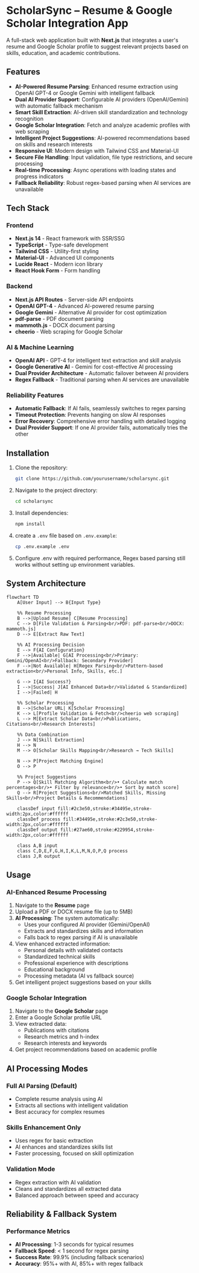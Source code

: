 # ScholarSync – Resume & Google Scholar Integration App

A full-stack web application built with **Next.js** that integrates a user's resume and Google Scholar profile to suggest relevant projects based on skills, education, and academic contributions.

## Features

- **AI-Powered Resume Parsing**: Enhanced resume extraction using OpenAI GPT-4 or Google Gemini with intelligent fallback
- **Dual AI Provider Support**: Configurable AI providers (OpenAI/Gemini) with automatic fallback mechanism
- **Smart Skill Extraction**: AI-driven skill standardization and technology recognition
- **Google Scholar Integration**: Fetch and analyze academic profiles with web scraping
- **Intelligent Project Suggestions**: AI-powered recommendations based on skills and research interests
- **Responsive UI**: Modern design with Tailwind CSS and Material-UI
- **Secure File Handling**: Input validation, file type restrictions, and secure processing
- **Real-time Processing**: Async operations with loading states and progress indicators
- **Fallback Reliability**: Robust regex-based parsing when AI services are unavailable

## Tech Stack

### Frontend
- **Next.js 14** - React framework with SSR/SSG
- **TypeScript** - Type-safe development
- **Tailwind CSS** - Utility-first styling
- **Material-UI** - Advanced UI components
- **Lucide React** - Modern icon library
- **React Hook Form** - Form handling

### Backend
- **Next.js API Routes** - Server-side API endpoints
- **OpenAI GPT-4** - Advanced AI-powered resume parsing
- **Google Gemini** - Alternative AI provider for cost optimization
- **pdf-parse** - PDF document parsing
- **mammoth.js** - DOCX document parsing
- **cheerio** - Web scraping for Google Scholar

### AI & Machine Learning
- **OpenAI API** - GPT-4 for intelligent text extraction and skill analysis
- **Google Generative AI** - Gemini for cost-effective AI processing
- **Dual Provider Architecture** - Automatic failover between AI providers
- **Regex Fallback** - Traditional parsing when AI services are unavailable

### Reliability Features
- **Automatic Fallback**: If AI fails, seamlessly switches to regex parsing
- **Timeout Protection**: Prevents hanging on slow AI responses
- **Error Recovery**: Comprehensive error handling with detailed logging
- **Dual Provider Support**: If one AI provider fails, automatically tries the other

## Installation
1. Clone the repository:
   ```bash
   git clone https://github.com/yourusername/scholarsync.git
   ```
2. Navigate to the project directory:
   ```bash
   cd scholarsync
   ```
3. Install dependencies:
   ```bash
   npm install
   ```
4. create a `.env` file based on `.env.example`:
   ```bash
   cp .env.example .env
   ```
5. Configure .env with required performance, Regex based parsing still works without setting up environment variables.

## System Architecture

```mermaid
flowchart TD
    A[User Input] --> B{Input Type}
    
    %% Resume Processing
    B -->|Upload Resume| C[Resume Processing]
    C --> D[File Validation & Parsing<br/>PDF: pdf-parse<br/>DOCX: mammoth.js]
    D --> E[Extract Raw Text]
    
    %% AI Processing Decision
    E --> F{AI Configuration}
    F -->|Available| G[AI Processing<br/>Primary: Gemini/OpenAI<br/>Fallback: Secondary Provider]
    F -->|Not Available| H[Regex Parsing<br/>Pattern-based extraction<br/>Personal Info, Skills, etc.]
    
    G --> I{AI Success?}
    I -->|Success| J[AI Enhanced Data<br/>Validated & Standardized]
    I -->|Failed| H
    
    %% Scholar Processing
    B -->|Scholar URL| K[Scholar Processing]
    K --> L[Profile Validation & Fetch<br/>cheerio web scraping]
    L --> M[Extract Scholar Data<br/>Publications, Citations<br/>Research Interests]
    
    %% Data Combination
    J --> N[Skill Extraction]
    H --> N
    M --> O[Scholar Skills Mapping<br/>Research → Tech Skills]
    
    N --> P[Project Matching Engine]
    O --> P
    
    %% Project Suggestions
    P --> Q[Skill Matching Algorithm<br/>• Calculate match percentages<br/>• Filter by relevance<br/>• Sort by match score]
    Q --> R[Project Suggestions<br/>Matched Skills, Missing Skills<br/>Project Details & Recommendations]
    
    classDef input fill:#2c3e50,stroke:#34495e,stroke-width:2px,color:#ffffff
    classDef process fill:#34495e,stroke:#2c3e50,stroke-width:2px,color:#ffffff
    classDef output fill:#27ae60,stroke:#229954,stroke-width:2px,color:#ffffff
    
    class A,B input
    class C,D,E,F,G,H,I,K,L,M,N,O,P,Q process
    class J,R output
```

## Usage

### AI-Enhanced Resume Processing
1. Navigate to the **Resume** page
2. Upload a PDF or DOCX resume file (up to 5MB)
3. **AI Processing**: The system automatically:
   - Uses your configured AI provider (Gemini/OpenAI)
   - Extracts and standardizes skills and information
   - Falls back to regex parsing if AI is unavailable
4. View enhanced extracted information:
   - Personal details with validated contacts
   - Standardized technical skills
   - Professional experience with descriptions
   - Educational background
   - Processing metadata (AI vs fallback source)
5. Get intelligent project suggestions based on your skills

### Google Scholar Integration
1. Navigate to the **Google Scholar** page
2. Enter a Google Scholar profile URL
3. View extracted data:
   - Publications with citations
   - Research metrics and h-index
   - Research interests and keywords
4. Get project recommendations based on academic profile

## AI Processing Modes

### Full AI Parsing (Default)
- Complete resume analysis using AI
- Extracts all sections with intelligent validation
- Best accuracy for complex resumes

### Skills Enhancement Only
- Uses regex for basic extraction
- AI enhances and standardizes skills list
- Faster processing, focused on skill optimization

### Validation Mode
- Regex extraction with AI validation
- Cleans and standardizes all extracted data
- Balanced approach between speed and accuracy

## Reliability & Fallback System


### Performance Metrics
- **AI Processing**: 1-3 seconds for typical resumes
- **Fallback Speed**: < 1 second for regex parsing
- **Success Rate**: 99.9% (including fallback scenarios)
- **Accuracy**: 95%+ with AI, 85%+ with regex fallback
